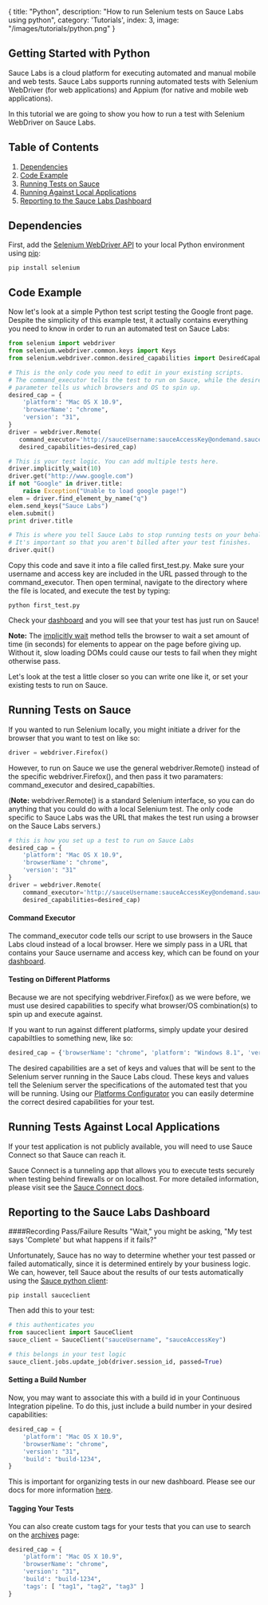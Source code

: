  {
  title: "Python",
  description: "How to run Selenium tests on Sauce Labs using python",
  category: 'Tutorials',
  index: 3,
  image: "/images/tutorials/python.png"
}

## Getting Started with Python

Sauce Labs is a cloud platform for executing automated and manual mobile and web tests. Sauce Labs supports running automated tests with Selenium WebDriver (for web applications) and Appium (for native and mobile web applications).

In this tutorial we are going to show you how to run a test with Selenium WebDriver on Sauce Labs. 

## Table of Contents
1. [Dependencies](#dependencies)
2. [Code Example](#code-example)
3. [Running Tests on Sauce](#running-tests-on-sauce)
4. [Running Against Local Applications](#running-tests-against-local-applications)
5. [Reporting to the Sauce Labs Dashboard](#reporting-to-the-sauce-labs-dashboard)

## Dependencies
First, add the [Selenium WebDriver API](http://www.seleniumhq.org/download/) to your local Python environment using [pip](https://pypi.python.org/pypi/pip):

```
pip install selenium
```
	
## Code Example
Now let's look at a simple Python test script testing the Google front page. Despite the simplicity of this example test, it actually contains everything you need to know in order to run an automated test on Sauce Labs:

```python
from selenium import webdriver
from selenium.webdriver.common.keys import Keys
from selenium.webdriver.common.desired_capabilities import DesiredCapabilities

# This is the only code you need to edit in your existing scripts. 
# The command_executor tells the test to run on Sauce, while the desired_capabilties 
# parameter tells us which browsers and OS to spin up.
desired_cap = {
    'platform': "Mac OS X 10.9",
    'browserName': "chrome",
    'version': "31",
}
driver = webdriver.Remote(
   command_executor='http://sauceUsername:sauceAccessKey@ondemand.saucelabs.com:80/wd/hub',
   desired_capabilities=desired_cap)

# This is your test logic. You can add multiple tests here.
driver.implicitly_wait(10)
driver.get("http://www.google.com")
if not "Google" in driver.title:
    raise Exception("Unable to load google page!")
elem = driver.find_element_by_name("q")
elem.send_keys("Sauce Labs")
elem.submit()
print driver.title

# This is where you tell Sauce Labs to stop running tests on your behalf.  
# It's important so that you aren't billed after your test finishes.
driver.quit()
```
Copy this code and save it into a file called first_test.py. Make sure your username and access key are included in the URL passed through to the command_executor. Then open terminal, navigate to the directory where the file is located, and execute the test by typing:

```
python first_test.py
```

Check your [dashboard](http://www.saucelabs.com/dashboard) and you will see that your test has just run on Sauce!

__Note:__ The [implicitly wait](https://selenium-python.readthedocs.org/waits.html#implicit-waits) method tells the browser to wait a set amount of time (in seconds) for elements to appear on the page before giving up. Without it, slow loading DOMs could cause our tests to fail when they might otherwise pass.

Let's look at the test a little closer so you can write one like it, or set your existing tests to run on Sauce.


## Running Tests on Sauce
If you wanted to run Selenium locally, you might initiate a driver for the browser that you want to test on like so:
```python
driver = webdriver.Firefox()
```

However, to run on Sauce we use the general webdriver.Remote() instead of the specific webdriver.Firefox(), and then pass it two paramaters: command_executor and desired_capabilties.

(__Note:__ webdriver.Remote() is a standard Selenium interface, so you can do anything that you could do with a local Selenium test. The only code specific to Sauce Labs was the URL that makes the test run using a browser on the Sauce Labs servers.)


```python
# this is how you set up a test to run on Sauce Labs
desired_cap = {
    'platform': "Mac OS X 10.9",
    'browserName': "chrome",
    'version': "31"
}
driver = webdriver.Remote(
    command_executor='http://sauceUsername:sauceAccessKey@ondemand.saucelabs.com:80/wd/hub',
    desired_capabilities=desired_cap)
```

#### Command Executor
The command_executor code tells our script to use browsers in the Sauce Labs cloud instead of a local browser. Here we simply pass in a URL that contains your Sauce username and access key, which can be found on your [dashboard](http://www.saucelabs.com/dashboard).

#### Testing on Different Platforms
Because we are not specifying webdriver.Firefox() as we were before, we must use desired capabilities to specify what browser/OS combination(s) to spin up and execute against.

If you want to run against different platforms, simply update your desired capabiltlies to something new, like so:

```python
desired_cap = {'browserName': "chrome", 'platform': "Windows 8.1", 'version': "42.0"}
```

The desired capabilities are a set of keys and values that will be sent to the Selenium server running in the Sauce Labs cloud. These keys and values tell the Selenium server the specifications of the automated test that you will be running. Using our [Platforms Configurator](https://docs.saucelabs.com/reference/platforms-configurator) you can easily determine the correct desired capabilities for your test.

## Running Tests Against Local Applications
If your test application is not publicly available, you will need to use Sauce Connect so that Sauce can reach it. 

Sauce Connect is a tunneling app that allows you to execute tests securely when testing behind firewalls or on localhost. For more detailed information, please visit see the [Sauce Connect docs](https://docs.saucelabs.com/reference/sauce-connect/). 
 
## Reporting to the Sauce Labs Dashboard
####Recording Pass/Failure Results
"Wait," you might be asking, "My test says 'Complete' but what happens if it fails?"

Unfortunately, Sauce has no way to determine whether your test passed or failed automatically, since it is determined entirely by your business logic. We can, however, tell Sauce about the results of our tests automatically using the [Sauce python client](https://pypi.python.org/pypi/sauceclient):
```
pip install sauceclient
```
Then add this to your test:
```python
# this authenticates you 
from sauceclient import SauceClient
sauce_client = SauceClient("sauceUsername", "sauceAccessKey")

# this belongs in your test logic
sauce_client.jobs.update_job(driver.session_id, passed=True)
```
#### Setting a Build Number
Now, you may want to associate this with a build id in your Continuous Integration pipeline. To do this, just include a build number in your desired capabilities:

```python
desired_cap = {
    'platform': "Mac OS X 10.9",
    'browserName': "chrome",
    'version': "31",
    'build': "build-1234",
}
```

This is important for organizing tests in our new dashboard. Please see our docs for more information [here](https://docs.saucelabs.com/reference/test-configuration/#recording-build-numbers). 

#### Tagging Your Tests

You can also create custom tags for your tests that you can use to search on the [archives](https://saucelabs.com/beta/archives) page:

```python
desired_cap = {
    'platform': "Mac OS X 10.9",
    'browserName': "chrome",
    'version': "31",
    'build': "build-1234",
    'tags': [ "tag1", "tag2", "tag3" ]
}
```
